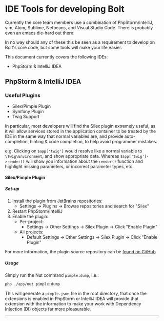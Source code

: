 IDE Tools for developing Bolt
=============================

Currently the core team members use a combination of PhpStorm/IntelliJ, vim,
Atom, Sublime, Netbeans, and Visual Studio Code. There is probably even an
emacs die-hard out there.

In no way should any of these this be seen as a requirement to develop on
Bolt's core code, but some tools will make your life easier.

This document currently covers the following IDEs:
  * PhpStorm & IntelliJ IDEA

## PhpStorm & IntelliJ IDEA

### Useful Plugins

* Silex/Pimple Plugin
* Symfony Plugin
* Twig Support

In particular, most developers will find the Silex plugin extremely useful, as
it will allow services stored in the application container to be treated by the
IDE in the same way that normal variables are, and provide auto-completion,
hinting & code completion, to help avoid programmer mistakes.

e.g. Clicking on `$app['twig']` would resolve like a normal variable to
`\Twig\Environment`, and show appropriate data. Whereas `$app['twig']->render()`
will show you information about the `render()` function and highlight missing
parameters, or incorrect parameter types, etc.

#### Silex/Pimple Plugin

##### Set-up

1. Install the plugin from JetBrains repositories:
   * Settings → Plugins → Browse repositories and search for "Silex"
2. Restart PhpStorm/IntelliJ
3. Enable the plugin:
   * Per-project:
     * Settings → Other Settings → Silex Plugin  → Click "Enable Plugin"
   * All projects:
     * Default Settings → Other Settings → Silex Plugin  → Click "Enable Plugin"

For more information, the plugin source repository can be [found on GitHub][silex-idea-plugin]


##### Usage

Simply run the Nut command `pimple:dump`, i.e.:

```bash
php ./app/nut pimple:dump
```

This will generate a `pimple.json` file in the root directory, that once the
extensions is enabled in PhpStorm or IntelliJ IDEA will provide that extension
with the information to make your work with Dependency Injection (DI) objects
far more pleasurable.

---

[silex-pimple-dumper]: https://github.com/Sorien/silex-pimple-dumper
[silex-idea-plugin]: https://github.com/Sorien/silex-idea-plugin
